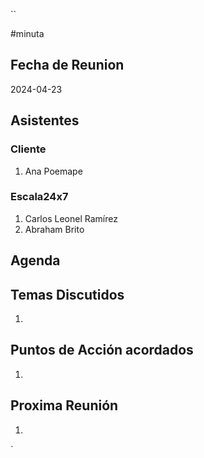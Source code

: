 ``

#minuta
## Fecha de Reunion
2024-04-23

## Asistentes

### Cliente
1. Ana Poemape
### Escala24x7
1. Carlos Leonel Ramírez
2. Abraham Brito

## Agenda

## Temas Discutidos
1. 

## Puntos de Acción acordados
1. 

## Proxima Reunión
1.  

`